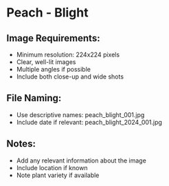 # Peach - Blight

## Image Requirements:
- Minimum resolution: 224x224 pixels
- Clear, well-lit images
- Multiple angles if possible
- Include both close-up and wide shots

## File Naming:
- Use descriptive names: peach_blight_001.jpg
- Include date if relevant: peach_blight_2024_001.jpg

## Notes:
- Add any relevant information about the image
- Include location if known
- Note plant variety if available
